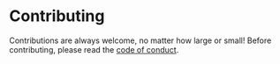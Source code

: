 # Contributing

Contributions are always welcome, no matter how large or small! Before contributing, please read the [code of conduct](https://github.com/nicholasgriffintn/press/blob/main/CODE_OF_CONDUCT.md).
